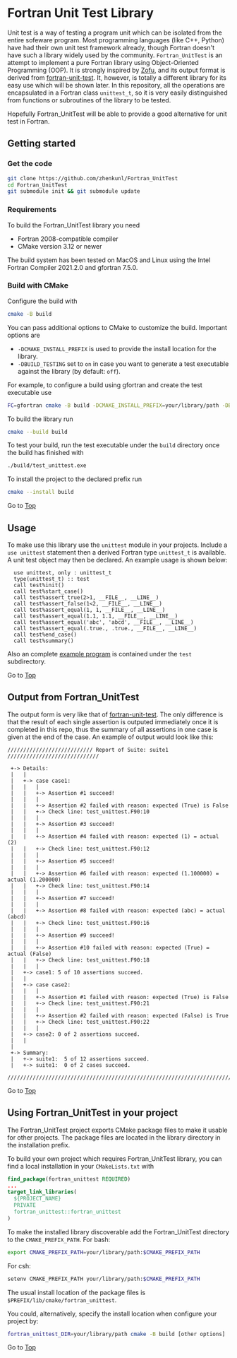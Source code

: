 <a name="top"></a>

# Fortran Unit Test Library

Unit test is a way of testing a program unit which can be isolated from the entire sofeware program. Most programming languages (like C++, Python) have had their own unit test framework already, though Fortran doesn't have such a library widely used by the community. `Fortran_UnitTest` is an attempt to implement a pure Fortran library using Object-Oriented Programming (OOP). It is strongly inspired by [Zofu](https://github.com/acroucher/zofu), and its output format is derived from [fortran-unit-test](https://github.com/dongli/fortran-unit-test). It, however, is totally a different library for its easy use which will be shown later. In this repository, all the operations are encapsulated in a Fortran class `unittest_t`, so it is very easily distinguished from functions or subroutines of the library to be tested. 

Hopefully Fortran_UnitTest will be able to provide a good alternative for unit test in Fortran.

## Getting started

### Get the code
```sh
git clone https://github.com/zhenkunl/Fortran_UnitTest
cd Fortran_UnitTest
git submodule init && git submodule update
```

### Requirements
To build the Fortran_UnitTest library you need
* Fortran 2008-compatible compiler
* CMake version 3.12 or newer

The build system has been tested on MacOS and Linux using the Intel Fortran Compiler 2021.2.0 and gfortran 7.5.0.

### Build with CMake
Configure the build with
```sh
cmake -B build
```
You can pass additional options to CMake to customize the build.
Important options are
* `-DCMAKE_INSTALL_PREFIX` is used to provide the install location for the library.
* `-DBUILD_TESTING` set to `on` in case you want to generate a test executable against the library (by default: `off`).

For example, to configure a build using gfortran and create the test executable use
```sh
FC=gfortran cmake -B build -DCMAKE_INSTALL_PREFIX=your/library/path -DBUILD_TESTING=on
```
To build the library run
```sh
cmake --build build
```
To test your build, run the test executable under the `build` directory once the build has finished with
```sh
./build/test_unittest.exe
```
To install the project to the declared prefix run
```sh
cmake --install build
```

Go to [Top](#top)

## Usage
To make use this library use the `unittest` module in your projects. Include a `use unittest` statement then a derived Fortran type `unittest_t` is available. A unit test object may then be declared. An example usage is shown below:
```Fortran
  use unittest, only : unittest_t
  type(unittest_t) :: test
  call test%init()
  call test%start_case()
  call test%assert_true(2>1, __FILE__, __LINE__)
  call test%assert_false(1<2, __FILE__, __LINE__)
  call test%assert_equal(1, 1, __FILE__, __LINE__)
  call test%assert_equal(1.1, 1.1, __FILE__, __LINE__)
  call test%assert_equal('abc', 'abcd', __FILE__, __LINE__)
  call test%assert_equal(.true., .true., __FILE__, __LINE__)
  call test%end_case()
  call test%summary()
```
Also an complete [example program](https://github.com/zhenkunl/Fortran_UnitTest/blob/main/test/test_unittest.F90) is contained under the `test` subdirectory.

Go to [Top](#top)

## Output from Fortran_UnitTest
The output form is very like that of [fortran-unit-test](https://github.com/dongli/fortran-unit-test). The only difference is that the result of each single assertion is outputed immediately once it is completed in this repo, thus the summary of all assertions in one case is given at the end of the case. An example of output would look like this:
```text
/////////////////////////// Report of Suite: suite1 /////////////////////////////

 +-> Details:
 |   |
 |   +-> case case1:
 |   |   |
 |   |   +-> Assertion #1 succeed!
 |   |   |
 |   |   +-> Assertion #2 failed with reason: expected (True) is False
 |   |   +-> Check line: test_unittest.F90:10
 |   |   |
 |   |   +-> Assertion #3 succeed!
 |   |   |
 |   |   +-> Assertion #4 failed with reason: expected (1) = actual (2)
 |   |   +-> Check line: test_unittest.F90:12
 |   |   |
 |   |   +-> Assertion #5 succeed!
 |   |   |
 |   |   +-> Assertion #6 failed with reason: expected (1.100000) = actual (1.200000)
 |   |   +-> Check line: test_unittest.F90:14
 |   |   |
 |   |   +-> Assertion #7 succeed!
 |   |   |
 |   |   +-> Assertion #8 failed with reason: expected (abc) = actual (abcd)
 |   |   +-> Check line: test_unittest.F90:16
 |   |   |
 |   |   +-> Assertion #9 succeed!
 |   |   |
 |   |   +-> Assertion #10 failed with reason: expected (True) = actual (False)
 |   |   +-> Check line: test_unittest.F90:18
 |   |   |
 |   +-> case1: 5 of 10 assertions succeed.
 |   |
 |   +-> case case2:
 |   |   |
 |   |   +-> Assertion #1 failed with reason: expected (True) is False
 |   |   +-> Check line: test_unittest.F90:21
 |   |   |
 |   |   +-> Assertion #2 failed with reason: expected (False) is True
 |   |   +-> Check line: test_unittest.F90:22
 |   |   |
 |   +-> case2: 0 of 2 assertions succeed.
 |   |
 |
 +-> Summary:
 |   +-> suite1:  5 of 12 assertions succeed.
 |   +-> suite1:  0 of 2 cases succeed.

////////////////////////////////////////////////////////////////////////////////
```
Go to [Top](#top)

## Using Fortran_UnitTest in your project
The Fortran_UnitTest project exports CMake package files to make it usable for other projects. The package files are located in the library directory in the installation prefix.

To build your own project which requires Fortran_UnitTest library, 
you can find a local installation in your `CMakeLists.txt` with
```cmake
find_package(fortran_unittest REQUIRED)
...
target_link_libraries(
  ${PROJECT_NAME}
  PRIVATE
  fortran_unittest::fortran_unittest
)
```
To make the installed library discoverable add the Fortran_UnitTest directory to the `CMAKE_PREFIX_PATH`. For bash:
```sh
export CMAKE_PREFIX_PATH=your/library/path:$CMAKE_PREFIX_PATH
```
For csh:
```sh
setenv CMAKE_PREFIX_PATH your/library/path:$CMAKE_PREFIX_PATH
```
The usual install location of the package files is `$PREFIX/lib/cmake/fortran_unittest`.

You could, alternatively, specify the install location when configure your project by:
```sh
fortran_unittest_DIR=your/library/path cmake -B build [other options]
```
Go to [Top](#top)
